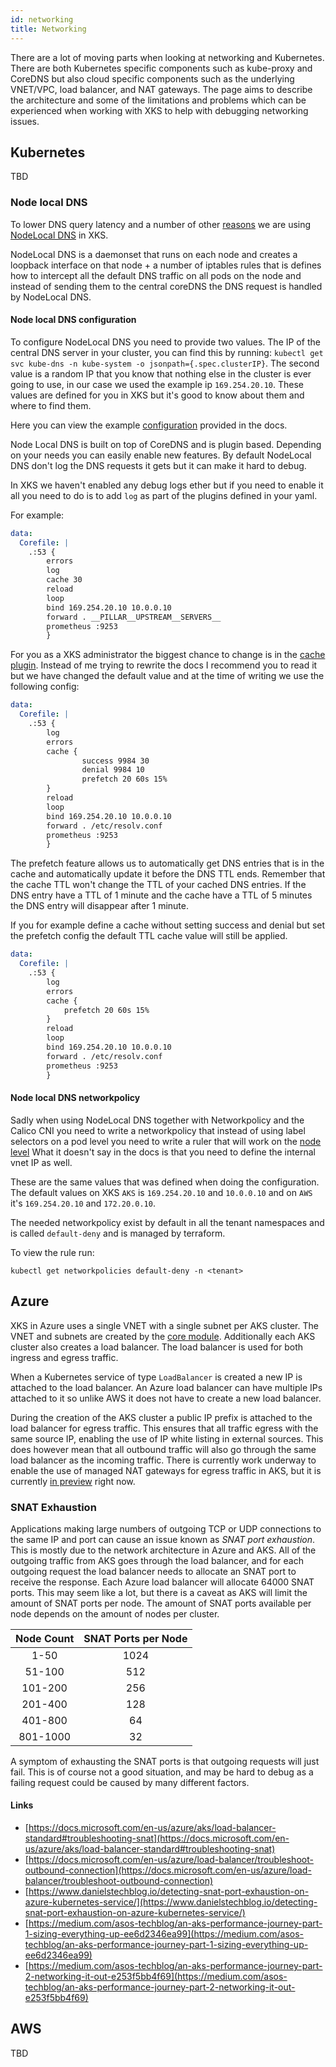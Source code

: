 ```yaml
---
id: networking
title: Networking
---
```


There are a lot of moving parts when looking at networking and Kubernetes. There are both Kubernetes specific components such as kube-proxy and CoreDNS but also cloud specific components such as the
underlying VNET/VPC, load balancer, and NAT gateways. The page aims to describe the architecture and some of the limitations and problems which can be experienced when working with XKS to help with
debugging networking issues.

## Kubernetes

TBD

### Node local DNS

To lower DNS query latency and a number of other [reasons](https://kubernetes.io/docs/tasks/administer-cluster/nodelocaldns/#motivation)
we are using [NodeLocal DNS](https://kubernetes.io/docs/tasks/administer-cluster/nodelocaldns/) in XKS.

NodeLocal DNS is a daemonset that runs on each node and creates a loopback interface on that node + a number of iptables rules
that is defines how to intercept all the default DNS traffic on all pods on the node and instead of sending them
to the central coreDNS the DNS request is handled by NodeLocal DNS.

#### Node local DNS configuration

To configure NodeLocal DNS you need to provide two values.
The IP of the central DNS server in your cluster, you can find this by running: `kubectl get svc kube-dns -n kube-system -o jsonpath={.spec.clusterIP}`.
The second value is a random IP that you know that nothing else in the cluster is ever going to use, in our case we used the example ip `169.254.20.10`.
These values are defined for you in XKS but it's good to know about them and where to find them.

Here you can view the example [configuration](https://github.com/kubernetes/kubernetes/blob/master/cluster/addons/dns/nodelocaldns/nodelocaldns.yaml) provided in the docs.

Node Local DNS is built on top of CoreDNS and is plugin based. Depending on your needs you can easily enable new features.
By default NodeLocal DNS don't log the DNS requests it gets but it can make it hard to debug.

In XKS we haven't enabled any debug logs ether but if you need to enable it all you need to do is to add `log` as part of the plugins defined in your yaml.

For example:

```.yaml
data:
  Corefile: |
    .:53 {
        errors
        log
        cache 30
        reload
        loop
        bind 169.254.20.10 10.0.0.10
        forward . __PILLAR__UPSTREAM__SERVERS__
        prometheus :9253
        }
```

For you as a XKS administrator the biggest chance to change is in the [cache plugin](https://coredns.io/plugins/cache/).
Instead of me trying to rewrite the docs I recommend you to read it but we have changed the default value and at the time of writing we use the following config:

```.yaml
data:
  Corefile: |
    .:53 {
        log
        errors
        cache {
                success 9984 30
                denial 9984 10
                prefetch 20 60s 15%
        }
        reload
        loop
        bind 169.254.20.10 10.0.0.10
        forward . /etc/resolv.conf
        prometheus :9253
        }
```

The prefetch feature allows us to automatically get DNS entries that is in the cache and automatically update it before the DNS TTL ends.
Remember that the cache TTL won't change the TTL of your cached DNS entries.
If the DNS entry have a TTL of 1 minute and the cache have a TTL of 5 minutes the DNS entry will disappear after 1 minute.

If you for example define a cache without setting success and denial but set the prefetch config the default TTL cache value will still be applied.

```.yaml
data:
  Corefile: |
    .:53 {
        log
        errors
        cache {
            prefetch 20 60s 15%
        }
        reload
        loop
        bind 169.254.20.10 10.0.0.10
        forward . /etc/resolv.conf
        prometheus :9253
        }
```

#### Node local DNS networkpolicy

Sadly when using NodeLocal DNS together with Networkpolicy and the Calico CNI you need to write a networkpolicy that instead of using label selectors on a pod level you need to write a ruler
that will work on the [node level](https://github.com/kubernetes/kubernetes/blob/master/cluster/addons/dns/nodelocaldns/README.md#network-policy-and-dns-connectivity)
What it doesn't say in the docs is that you need to define the internal vnet IP as well.

These are the same values that was defined when doing the configuration.
The default values on XKS `AKS` is `169.254.20.10` and `10.0.0.10` and on `AWS` it's `169.254.20.10` and `172.20.0.10`.

The needed networkpolicy exist by default in all the tenant namespaces and is called `default-deny` and is managed by terraform.

To view the rule run:

`kubectl get networkpolicies default-deny -n <tenant>`

## Azure

XKS in Azure uses a single VNET with a single subnet per AKS cluster. The VNET and subnets are created by the [core module](https://github.com/XenitAB/terraform-modules/tree/main/modules/azure/core).
Additionally each AKS cluster also creates a load balancer. The load balancer is used for both ingress and egress traffic.

When a Kubernetes service of type `LoadBalancer` is created a new IP is attached to the load balancer. An Azure load balancer can have multiple IPs attached to it so unlike AWS it does not have to
create a new load balancer.

During the creation of the AKS cluster a public IP prefix is attached to the load balancer for egress traffic. This ensures that all traffic egress with the same source IP, enabling the use of IP
white listing in external sources. This does however mean that all outbound traffic will also go through the same load balancer as the incoming traffic. There is currently work underway to enable the
use of managed NAT gateways for egress traffic in AKS, but it is currently [in preview](https://docs.microsoft.com/en-us/azure/aks/nat-gateway) right now.

### SNAT Exhaustion

Applications making large numbers of outgoing TCP or UDP connections to the same IP and port can cause an issue known as _SNAT port exhaustion_. This is mostly due to the network architecture in Azure
and AKS. All of the outgoing traffic from AKS goes through the load balancer, and for each outgoing request the load balancer needs to allocate an SNAT port to receive the response. Each Azure load
balancer will allocate 64000 SNAT ports. This may seem like a lot, but there is a caveat as AKS will limit the amount of SNAT ports per node. The amount of SNAT ports available per node depends on
the amount of nodes per cluster.

| Node Count | SNAT Ports per Node |
| :--------: | :-----------------: |
|    1-50    |        1024         |
|   51-100   |         512         |
|  101-200   |         256         |
|  201-400   |         128         |
|  401-800   |         64          |
|  801-1000  |         32          |

A symptom of exhausting the SNAT ports is that outgoing requests will just fail. This is of course not a good situation, and may be hard to debug as a failing request could be caused by many different
factors.

#### Links

- [https://docs.microsoft.com/en-us/azure/aks/load-balancer-standard#troubleshooting-snat](https://docs.microsoft.com/en-us/azure/aks/load-balancer-standard#troubleshooting-snat)
- [https://docs.microsoft.com/en-us/azure/load-balancer/troubleshoot-outbound-connection](https://docs.microsoft.com/en-us/azure/load-balancer/troubleshoot-outbound-connection)
- [https://www.danielstechblog.io/detecting-snat-port-exhaustion-on-azure-kubernetes-service/](https://www.danielstechblog.io/detecting-snat-port-exhaustion-on-azure-kubernetes-service/)
- [https://medium.com/asos-techblog/an-aks-performance-journey-part-1-sizing-everything-up-ee6d2346ea99](https://medium.com/asos-techblog/an-aks-performance-journey-part-1-sizing-everything-up-ee6d2346ea99)
- [https://medium.com/asos-techblog/an-aks-performance-journey-part-2-networking-it-out-e253f5bb4f69](https://medium.com/asos-techblog/an-aks-performance-journey-part-2-networking-it-out-e253f5bb4f69)

## AWS

TBD
